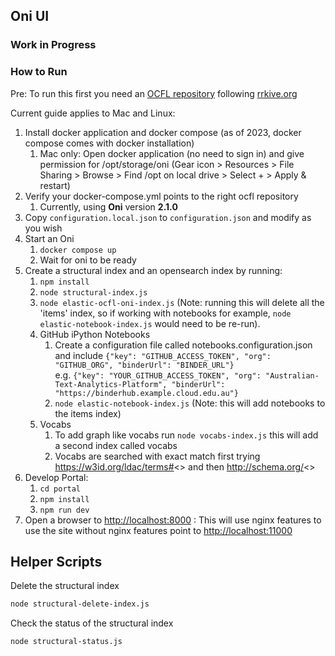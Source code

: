 ## Oni UI

### Work in Progress

### How to Run

Pre: To run this first you need an [OCFL repository](https://ocfl.io) following [rrkive.org]() 

Current guide applies to Mac and Linux:

1. Install docker application and docker compose (as of 2023, docker compose comes with docker installation)
   1. Mac only: Open docker application (no need to sign in) and give permission for /opt/storage/oni (Gear icon > Resources > File Sharing > Browse > Find /opt on local drive > Select + > Apply & restart)
2. Verify your docker-compose.yml points to the right ocfl repository
   1. Currently, using **Oni** version **2.1.0**
3. Copy `configuration.local.json` to `configuration.json` and modify as you wish
4. Start an Oni
   1. `docker compose up`
   2. Wait for oni to be ready
5. Create a structural index and an opensearch index by running:
   1. `npm install`
   2. `node structural-index.js`
   3. `node elastic-ocfl-oni-index.js` (Note: running this will delete all the 'items' index, so if working with notebooks for example, `node elastic-notebook-index.js` would need to be re-run).
   4. GitHub iPython Notebooks
      1. Create a configuration file called notebooks.configuration.json and include `{"key": "GITHUB_ACCESS_TOKEN", "org": "GITHUB_ORG", "binderUrl": "BINDER_URL"}`
         <br>e.g. `{"key": "YOUR_GITHUB_ACCESS_TOKEN", "org": "Australian-Text-Analytics-Platform", "binderUrl": "https://binderhub.example.cloud.edu.au"}`
      2. `node elastic-notebook-index.js` (Note: this will add notebooks to the items index)
   5. Vocabs
      1. To add graph like vocabs run `node vocabs-index.js` this will add a second index called vocabs
      2. Vocabs are searched with exact match first trying https://w3id.org/ldac/terms#<<ID>> and then http://schema.org/<<ID>>
6. Develop Portal:
   1. `cd portal`
   2. `npm install`
   3. `npm run dev`
7. Open a browser to [http://localhost:8000]() : This will use nginx features to use the site without nginx features point to [http://localhost:11000]()

## Helper Scripts

Delete the structural index
```bash
node structural-delete-index.js
```

Check the status of the structural index

```bash
node structural-status.js
```
